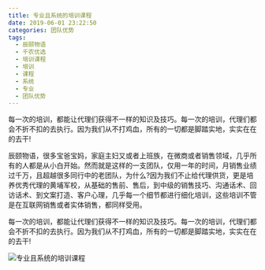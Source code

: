 ```yaml
---
title: 专业且系统的培训课程
date: 2019-06-01 23:22:50
categories: 团队优势
tags:
  - 辰颐物语
  - 千农优选
  - 培训课程
  - 培训
  - 课程
  - 系统
  - 专业
  - 团队优势
---
```


每一次的培训，都能让代理们获得不一样的知识及技巧。每一次的培训，代理们都会不折不扣的去执行。因为我们从不打鸡血，所有的一切都是脚踏实地，实实在在的去干!

<!-- more -->

辰颐物语，很多宝爸宝妈，家庭主妇又或者上班族，在微商或者销售领域，几乎所有的人都是从小白开始。然而就是这样的一支团队，仅用一年的时间，月销售业绩过千万，且超越很多同行中的老团队，为什么?因为我们不止给代理供货，更是培养优秀代理的黄埔军校，从基础的售前、售后，到中级的销售技巧、沟通话术、回访话术、到文案打造、客户心理，几乎每一个细节都进行细化培训，这些培训不管是在互联网销售或者实体销售，都同样受用。

每一次的培训，都能让代理们获得不一样的知识及技巧。每一次的培训，代理们都会不折不扣的去执行。因为我们从不打鸡血，所有的一切都是脚踏实地，实实在在的去干!

![专业且系统的培训课程](http://www.zuow.cn/wp-content/uploads/2018/04/3899c0c03607cbbbf716.png)
